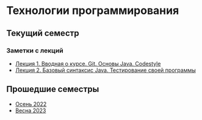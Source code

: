 # Технологии программирования
## Текущий семестр
### Заметки с лекций
* [Лекция 1. Вводная о курсе. Git. Основы Java. Codestyle](/lectures/2023-fall/lecture_01.html)
* [Лекция 2. Базовый синтаксис Java. Тестирование своей программы](/lectures/2023-fall/lecture_02.html)

## Прошедшие семестры
 * [Осень 2022](/lectures/2022-fall/)
 * [Весна 2023](/lectures/2023-spring/)

